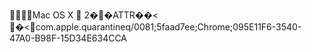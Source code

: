     Mac OS X         2   �      �                                      ATTR       �   �   <
                  �   <  com.apple.quarantine q/0081;5faad7ee;Chrome;095E11F6-3540-47A0-B98F-15D34E634CCA 